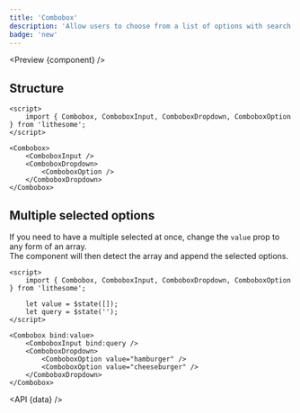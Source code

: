 ```yaml
---
title: 'Combobox'
description: 'Allow users to choose from a list of options with search filtering functionality.'
badge: 'new'
---
```


<script>
	import {API, Preview} from '$site/index.ts';
	import data from '$ref/combobox.ts';
	import component from '$site/previews/combobox.svelte';
</script>

<Preview {component} />

## Structure

```svelte
<script>
	import { Combobox, ComboboxInput, ComboboxDropdown, ComboboxOption } from 'lithesome';
</script>

<Combobox>
	<ComboboxInput />
	<ComboboxDropdown>
		<ComboboxOption />
	</ComboboxDropdown>
</Combobox>
```

## Multiple selected options

If you need to have a multiple selected at once, change the `value` prop to any form of an array.  
The component will then detect the array and append the selected options.

```svelte
<script>
	import { Combobox, ComboboxInput, ComboboxDropdown, ComboboxOption } from 'lithesome';

	let value = $state([]);
	let query = $state('');
</script>

<Combobox bind:value>
	<ComboboxInput bind:query />
	<ComboboxDropdown>
		<ComboboxOption value="hamburger" />
		<ComboboxOption value="cheeseburger" />
	</ComboboxDropdown>
</Combobox>
```

<API {data} />
